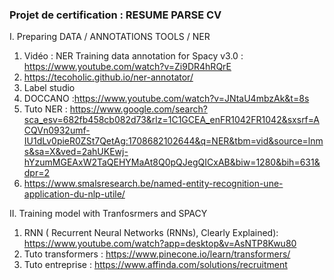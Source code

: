 ### Projet de certification : RESUME PARSE CV

I. Preparing DATA / ANNOTATIONS TOOLS / NER

1. Vidéo : NER  Training data annotation for Spacy v3.0 : https://www.youtube.com/watch?v=Zi9DR4hRQrE
2. https://tecoholic.github.io/ner-annotator/
3. Label studio
4. DOCCANO  :https://www.youtube.com/watch?v=JNtaU4mbzAk&t=8s
5. Tuto NER :  https://www.google.com/search?sca_esv=682fb458cb082d73&rlz=1C1GCEA_enFR1042FR1042&sxsrf=ACQVn0932umf-IU1dLv0pieR0ZSt7QetAg:1708682102644&q=NER&tbm=vid&source=lnms&sa=X&ved=2ahUKEwj-hYzumMGEAxW2TaQEHYMaAt8Q0pQJegQICxAB&biw=1280&bih=631&dpr=2
6. https://www.smalsresearch.be/named-entity-recognition-une-application-du-nlp-utile/

II. Training model with Tranfosrmers and SPACY
1. RNN ( Recurrent Neural Networks (RNNs), Clearly Explained): https://www.youtube.com/watch?app=desktop&v=AsNTP8Kwu80
2. Tuto transformers : https://www.pinecone.io/learn/transformers/
3. Tuto entreprise : https://www.affinda.com/solutions/recruitment
